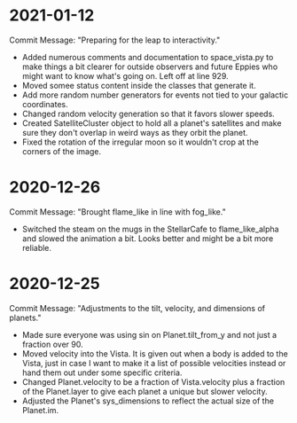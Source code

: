 # 2021-01-12
Commit Message: "Preparing for the leap to interactivity."
* Added numerous comments and documentation to space_vista.py to make things a bit clearer for outside observers and future Eppies who might want to know what's going on. Left off at line 929.
* Moved somee status content inside the classes that generate it.
* Add more random number generators for events not tied to your galactic coordinates.
* Changed random velocity generation so that it favors slower speeds.
* Created SatelliteCluster object to hold all a planet's satellites and make sure they don't overlap in weird ways as they orbit the planet.
* Fixed the rotation of the irregular moon so it wouldn't crop at the corners of the image.

# 2020-12-26
Commit Message: "Brought flame_like in line with fog_like."
* Switched the steam on the mugs in the StellarCafe to flame_like_alpha and slowed the animation a bit. Looks better and might be a bit more reliable.

# 2020-12-25
Commit Message: "Adjustments to the tilt, velocity, and dimensions of planets."
* Made sure everyone was using sin on Planet.tilt_from_y and not just a fraction over 90.
* Moved velocity into the Vista. It is given out when a body is added to the Vista, just in case I want to make it a list of possible velocities instead or hand them out under some specific criteria.
* Changed Planet.velocity to be a fraction of Vista.velocity plus a fraction of the Planet.layer to give each planet a unique but slower velocity.
* Adjusted the Planet's sys_dimensions to reflect the actual size of the Planet.im.
